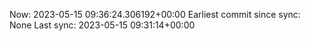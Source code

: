 Now: 2023-05-15 09:36:24.306192+00:00 Earliest commit since sync: None Last sync: 2023-05-15 09:31:14+00:00
